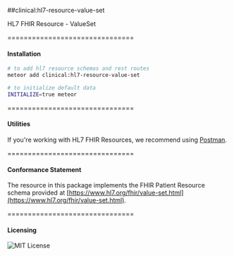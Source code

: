 ##clinical:hl7-resource-value-set

HL7 FHIR Resource - ValueSet

===============================
#### Installation  

````bash
# to add hl7 resource schemas and rest routes
meteor add clinical:hl7-resource-value-set

# to initialize default data
INITIALIZE=true meteor
````

===============================
#### Utilities  

If you're working with HL7 FHIR Resources, we recommend using [Postman](https://chrome.google.com/webstore/detail/postman/fhbjgbiflinjbdggehcddcbncdddomop?hl=en).

===============================
#### Conformance Statement  

The resource in this package implements the FHIR Patient Resource schema provided at  [https://www.hl7.org/fhir/value-set.html](https://www.hl7.org/fhir/value-set.html).  

===============================
#### Licensing  

![MIT License](https://img.shields.io/badge/license-MIT-blue.svg)
